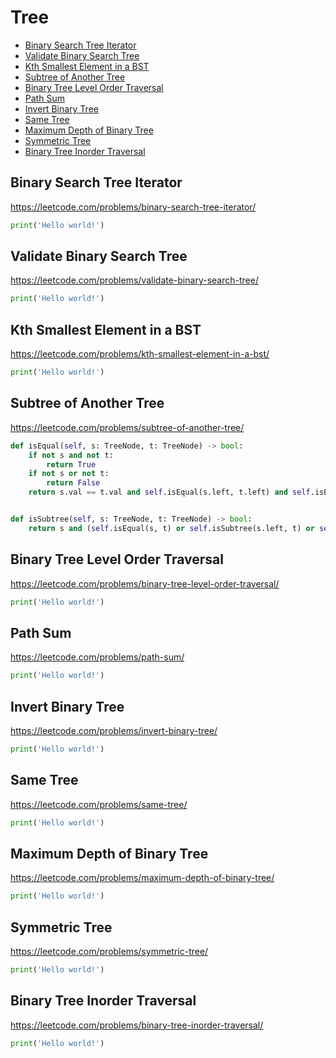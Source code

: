 # Tree

+ [Binary Search Tree Iterator](#binary-search-tree-iterator)
+ [Validate Binary Search Tree](#validate-binary-search-tree)
+ [Kth Smallest Element in a BST](#kth-smallest-element-in-a-bst)
+ [Subtree of Another Tree](#subtree-of-another-tree)
+ [Binary Tree Level Order Traversal](#binary-tree-level-order-traversal)
+ [Path Sum](#path-sum)
+ [Invert Binary Tree](#invert-binary-tree)
+ [Same Tree](#same-tree)
+ [Maximum Depth of Binary Tree](#maximum-depth-of-binary-tree)
+ [Symmetric Tree](#symmetric-tree)
+ [Binary Tree Inorder Traversal](#binary-tree-inorder-traversal)

## Binary Search Tree Iterator

https://leetcode.com/problems/binary-search-tree-iterator/

```python
print('Hello world!')
```

## Validate Binary Search Tree

https://leetcode.com/problems/validate-binary-search-tree/

```python
print('Hello world!')
```

## Kth Smallest Element in a BST

https://leetcode.com/problems/kth-smallest-element-in-a-bst/

```python
print('Hello world!')
```

## Subtree of Another Tree

https://leetcode.com/problems/subtree-of-another-tree/

```python
def isEqual(self, s: TreeNode, t: TreeNode) -> bool:
    if not s and not t:
        return True
    if not s or not t:
        return False
    return s.val == t.val and self.isEqual(s.left, t.left) and self.isEqual(s.right, t.right)


def isSubtree(self, s: TreeNode, t: TreeNode) -> bool:
    return s and (self.isEqual(s, t) or self.isSubtree(s.left, t) or self.isSubtree(s.right, t))
```

## Binary Tree Level Order Traversal

https://leetcode.com/problems/binary-tree-level-order-traversal/

```python
print('Hello world!')
```

## Path Sum

https://leetcode.com/problems/path-sum/

```python
print('Hello world!')
```

## Invert Binary Tree

https://leetcode.com/problems/invert-binary-tree/

```python
print('Hello world!')
```

## Same Tree

https://leetcode.com/problems/same-tree/

```python
print('Hello world!')
```

## Maximum Depth of Binary Tree

https://leetcode.com/problems/maximum-depth-of-binary-tree/

```python
print('Hello world!')
```

## Symmetric Tree

https://leetcode.com/problems/symmetric-tree/

```python
print('Hello world!')
```

## Binary Tree Inorder Traversal

https://leetcode.com/problems/binary-tree-inorder-traversal/

```python
print('Hello world!')
```
